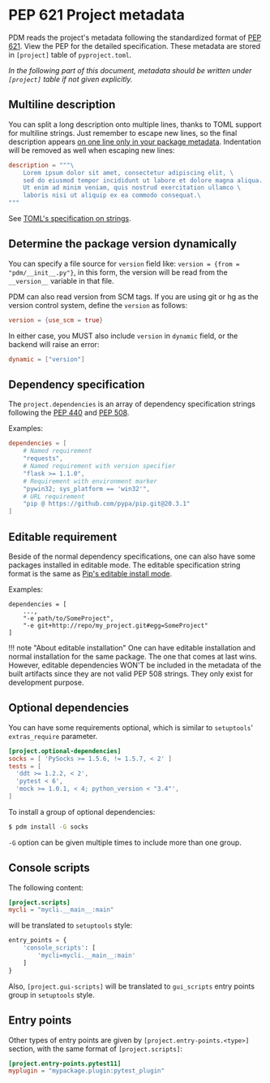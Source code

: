 # PEP 621 Project metadata

PDM reads the project's metadata following the standardized format of [PEP 621](https://www.python.org/dev/peps/pep-0621/).
View the PEP for the detailed specification. These metadata are stored in `[project]` table of `pyproject.toml`.

_In the following part of this document, metadata should be written under `[project]` table if not given explicitly._

## Multiline description

You can split a long description onto multiple lines, thanks to TOML support for multiline strings.
Just remember to escape new lines, so the final description appears
[on one line only in your package metadata](https://packaging.python.org/specifications/core-metadata/#summary).
Indentation will be removed as well when escaping new lines:

```toml
description = """\
    Lorem ipsum dolor sit amet, consectetur adipiscing elit, \
    sed do eiusmod tempor incididunt ut labore et dolore magna aliqua. \
    Ut enim ad minim veniam, quis nostrud exercitation ullamco \
    laboris nisi ut aliquip ex ea commodo consequat.\
"""
```

See [TOML's specification on strings](https://toml.io/en/v1.0.0#string).

## Determine the package version dynamically

You can specify a file source for `version` field like: `version = {from = "pdm/__init__.py"}`, in this form,
the version will be read from the `__version__` variable in that file.

PDM can also read version from SCM tags. If you are using git or hg as the version control system, define the
`version` as follows:

```toml
version = {use_scm = true}
```

In either case, you MUST also include `version` in `dynamic` field, or the backend will raise an error:

```toml
dynamic = ["version"]
```

## Dependency specification

The `project.dependencies` is an array of dependency specification strings following the [PEP 440](https://www.python.org/dev/peps/pep-0440/)
and [PEP 508](https://www.python.org/dev/peps/pep-0508/).

Examples:

```toml
dependencies = [
    # Named requirement
    "requests",
    # Named requirement with version specifier
    "flask >= 1.1.0",
    # Requirement with environment marker
    "pywin32; sys_platform == 'win32'",
    # URL requirement
    "pip @ https://github.com/pypa/pip.git@20.3.1"
]
```

## Editable requirement

Beside of the normal dependency specifications, one can also have some packages installed in editable mode. The editable specification string format
is the same as [Pip's editable install mode](https://pip.pypa.io/en/stable/cli/pip_install/#editable-installs).

Examples:

```
dependencies = [
    ...,
    "-e path/to/SomeProject",
    "-e git+http://repo/my_project.git#egg=SomeProject"
]
```

!!! note "About editable installation"
    One can have editable installation and normal installation for the same package. The one that comes at last wins.
    However, editable dependencies WON'T be included in the metadata of the built artifacts since they are not valid
    PEP 508 strings. They only exist for development purpose.

## Optional dependencies

You can have some requirements optional, which is similar to `setuptools`' `extras_require` parameter.

```toml
[project.optional-dependencies]
socks = [ 'PySocks >= 1.5.6, != 1.5.7, < 2' ]
tests = [
  'ddt >= 1.2.2, < 2',
  'pytest < 6',
  'mock >= 1.0.1, < 4; python_version < "3.4"',
]
```

To install a group of optional dependencies:

```bash
$ pdm install -G socks
```

`-G` option can be given multiple times to include more than one group.

## Console scripts

The following content:

```toml
[project.scripts]
mycli = "mycli.__main__:main"
```

will be translated to `setuptools` style:

```python
entry_points = {
    'console_scripts': [
        'mycli=mycli.__main__:main'
    ]
}
```

Also, `[project.gui-scripts]` will be translated to `gui_scripts` entry points group in `setuptools` style.

## Entry points

Other types of entry points are given by `[project.entry-points.<type>]` section, with the same
format of `[project.scripts]`:

```toml
[project.entry-points.pytest11]
myplugin = "mypackage.plugin:pytest_plugin"
```
